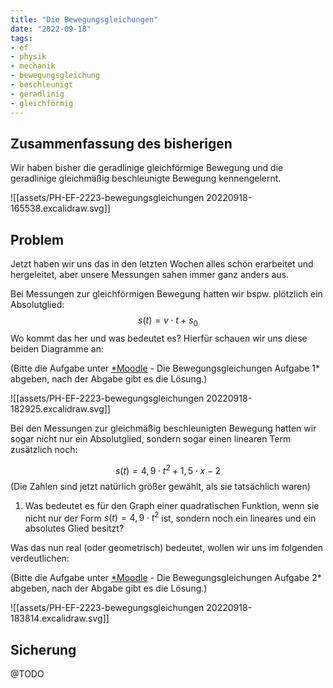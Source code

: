 ```yaml
---
title: "Die Bewegungsgleichungen"
date: "2022-09-18"
tags:
- ef
- physik
- mechanik
- bewegungsgleichung
- beschleunigt
- geradlinig
- gleichförmig
---
```


## Zusammenfassung des bisherigen
Wir haben bisher die geradlinige gleichförmige Bewegung und die geradlinige gleichmäßig beschleunigte Bewegung kennengelernt.

![[assets/PH-EF-2223-bewegungsgleichungen 20220918-165538.excalidraw.svg]]
<!-- %%[[assets/PH-EF-2223-bewegungsgleichungen 20220918-165538.excalidraw.md|🖋 Edit in Excalidraw]], and the [[assets/PH-EF-2223-bewegungsgleichungen 20220918-165538.excalidraw.dark.svg|dark exported image]]%% -->

## Problem
Jetzt haben wir uns das in den letzten Wochen alles schön erarbeitet und hergeleitet, aber unsere Messungen sahen immer ganz anders aus. 

Bei Messungen zur gleichförmigen Bewegung hatten wir bspw. plötzlich ein Absolutglied:
$$
s(t)=v\cdot t + s_0
$$
Wo kommt das her und was bedeutet es? Hierfür schauen wir uns diese beiden Diagramme an: 

(Bitte die Aufgabe unter [*Moodle](http://lms.luisen-gymnasium.de) - Die Bewegungsgleichungen Aufgabe 1* abgeben, nach der Abgabe gibt es die Lösung.)

![[assets/PH-EF-2223-bewegungsgleichungen 20220918-182925.excalidraw.svg]]
<!-- %%[[assets/PH-EF-2223-bewegungsgleichungen 20220918-182925.excalidraw.md|🖋 Edit in Excalidraw]], and the [[assets/PH-EF-2223-bewegungsgleichungen 20220918-182925.excalidraw.dark.svg|dark exported image]]%% -->

Bei den Messungen zur gleichmäßig beschleunigten Bewegung hatten wir sogar nicht nur ein Absolutglied, sondern sogar einen linearen Term zusätzlich noch:

$$
s(t)= 4,9\cdot t^2+1,5\cdot x-2
$$
(Die Zahlen sind jetzt natürlich größer gewählt, als sie tatsächlich waren)

1. Was bedeutet es für den Graph einer quadratischen Funktion, wenn sie nicht nur der Form $s(t)=4,9\cdot t^2$ ist, sondern noch ein lineares und ein absolutes Glied besitzt?

Was das nun real (oder geometrisch) bedeutet, wollen wir uns im folgenden verdeutlichen: 

(Bitte die Aufgabe unter [*Moodle](https://lms.luisen-gymnasium.de) - Die Bewegungsgleichungen Aufgabe 2* abgeben, nach der Abgabe gibt es die Lösung.)

![[assets/PH-EF-2223-bewegungsgleichungen 20220918-183814.excalidraw.svg]]
<!-- %%[[assets/PH-EF-2223-bewegungsgleichungen 20220918-183814.excalidraw.md|🖋 Edit in Excalidraw]], and the [[assets/PH-EF-2223-bewegungsgleichungen 20220918-183814.excalidraw.dark.svg|dark exported image]]%% -->

## Sicherung
@TODO
